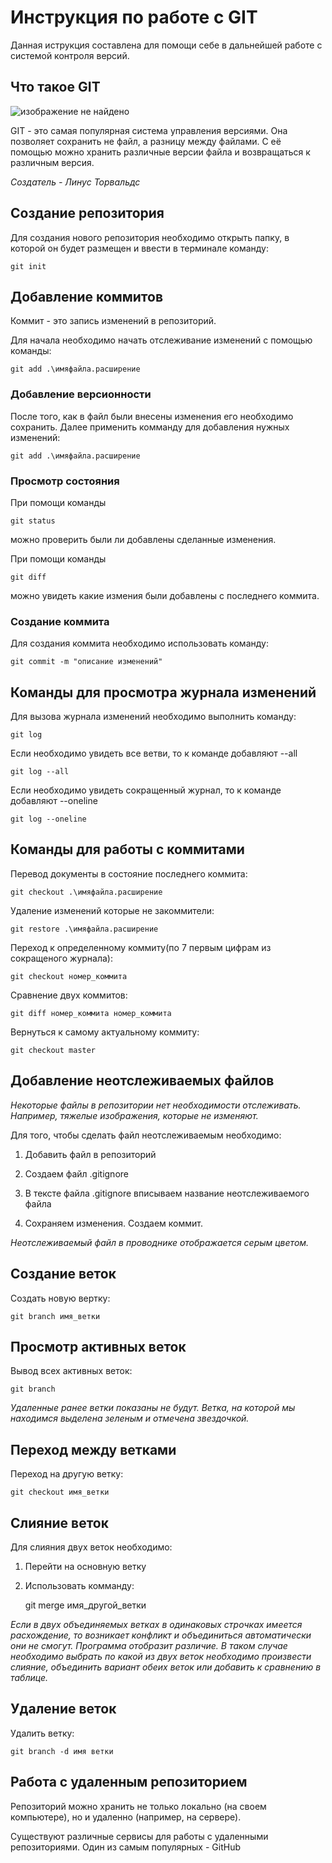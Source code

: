 # **Инструкция по работе с GIT**

Данная иструкция составлена для помощи себе в дальнейшей работе с системой контроля версий.

## Что такое GIT

![изображение не найдено](GIT2.JPG)

GIT - это самая популярная система управления версиями. Она позволяет сохранить не файл, а разницу между файлами. С её помощью можно хранить различные версии файла и возвращаться к различным версия.

*Создатель - Линус Торвальдс*

## Создание репозитория

Для создания нового репозитория необходимо открыть папку, в которой он будет размещен и ввести в терминале команду:

    git init

## Добавление коммитов

Коммит - это запись изменений в репозиторий. 

Для начала необходимо начать отслеживание изменений с помощью команды:

    git add .\имяфайла.расширение

### Добавление версионности

После того, как в файл были внесены изменения его необходимо сохранить. Далее применить комманду для добавления нужных изменений:

    git add .\имяфайла.расширение

### Просмотр состояния
При помощи команды

    git status

можно проверить были ли добавлены сделанные изменения.

При помощи команды 

    git diff

можно увидеть какие измения были добавлены с последнего коммита.

### Создание коммита

Для создания коммита необходимо использовать команду:

    git commit -m "описание изменений"


## Команды для просмотра журнала изменений

Для вызова журнала изменений необходимо выполнить команду:

    git log 

Если необходимо увидеть все ветви, то к  команде добавляют --all

    git log --all

Если необходимо увидеть сокращенный журнал, то к команде добавляют --oneline

    git log --oneline

## Команды для работы с коммитами

Перевод документы в состояние последнего коммита:

    git checkout .\имяфайла.расширение

Удаление изменений которые не закоммители:

    git restore .\имяфайла.расширение

Переход к определенному коммиту(по 7 первым цифрам из сокращеного журнала):

    git checkout номер_коммита

Сравнение двух коммитов:

    git diff номер_коммита номер_коммита

Вернуться к самому актуальному коммиту:

    git checkout master

## Добавление неотслеживаемых файлов

*Некоторые файлы в репозитории нет необходимости отслеживать. Например, тяжелые изображения, которые не изменяют.*

Для того, чтобы сделать файл неотслеживаемым необходимо:

1. Добавить файл в репозиторий

2. Создаем файл .gitignore

3. В тексте файла .gitignore вписываем название неотслеживаемого файла

4. Сохраняем изменения. Создаем коммит. 

*Неотслеживаемый файл в проводнике отображается серым цветом.*
 
## Создание веток

Создать новую вертку:

    git branch имя_ветки


## Просмотр активных веток

Вывод всех активных веток:

    git branch

*Удаленные ранее ветки показаны не будут. 
Ветка, на которой мы находимся выделена зеленым и отмечена звездочкой.*

## Переход между ветками

Переход на другую ветку:

    git checkout имя_ветки

## Слияние веток

Для слияния двух веток необходимо:

1. Перейти на основную ветку
2. Использовать комманду:
   
    git merge имя_другой_ветки

*Если в двух объединяемых ветках в одинаковых строчках имеется расхождение, то возникает конфликт и объединиться автоматически они не смогут. Программа отобразит различие.
В таком случае необходимо выбрать по какой из двух веток необходимо произвести слияние, объединить вариант обеих веток или добавить к сравнению в таблице.*

## Удаление веток

Удалить ветку:

    git branch -d имя ветки

## Работа с удаленным репозиторием 


Репозиторий можно хранить не только локально (на своем компьютере), но и удаленно (например, на сервере). 

Существуют различные сервисы для работы с удаленными репозиториями. Один из самым популярных - GitHub






